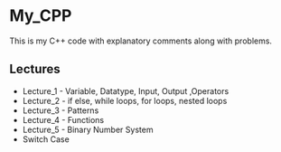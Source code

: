 # My_CPP
This is my C++ code with explanatory comments along with problems.

## Lectures
- Lecture_1 - Variable, Datatype, Input, Output ,Operators
- Lecture_2 - if else, while loops, for loops, nested loops
- Lecture_3 - Patterns
- Lecture_4 - Functions
- Lecture_5 - Binary Number System
- Switch Case
